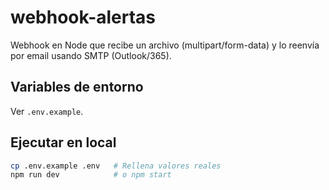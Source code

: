 # webhook-alertas

Webhook en Node que recibe un archivo (multipart/form-data) y lo reenvía por email usando SMTP (Outlook/365).

## Variables de entorno
Ver `.env.example`.

## Ejecutar en local
```bash
cp .env.example .env   # Rellena valores reales
npm run dev            # o npm start
